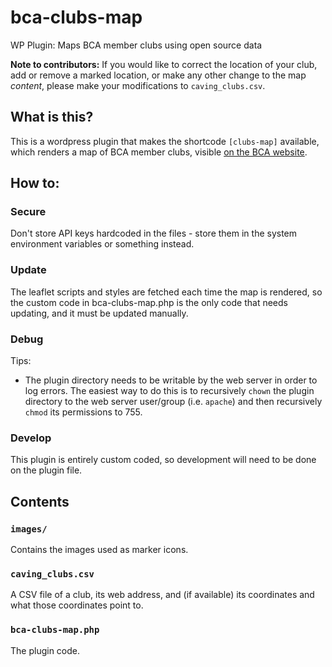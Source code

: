 # bca-clubs-map
WP Plugin: Maps BCA member clubs using open source data

**Note to contributors:** If you would like to correct the location of your club, add or remove a marked location, or make any other change to the map *content*, please make your modifications to `caving_clubs.csv`.

## What is this?
This is a wordpress plugin that makes the shortcode `[clubs-map]` available, which renders a map of BCA member clubs, visible [on the BCA website](https://british-caving.org.uk/about-bca/caving-clubs/).

## How to:
### Secure
Don't store API keys hardcoded in the files - store them in the system environment variables or something instead.

### Update
The leaflet scripts and styles are fetched each time the map is rendered, so the custom code in bca-clubs-map.php is the only code that needs updating, and it must be updated manually.

### Debug
Tips:
* The plugin directory needs to be writable by the web server in order to log errors. The easiest way to do this is to recursively `chown` the plugin directory to the web server user/group (i.e. `apache`) and then recursively `chmod` its permissions to 755.

### Develop
This plugin is entirely custom coded, so development will need to be done on the plugin file.

## Contents
### `images/`
Contains the images used as marker icons.
### `caving_clubs.csv`
A CSV file of a club, its web address, and (if available) its coordinates and what those coordinates point to.
### `bca-clubs-map.php`
The plugin code.
